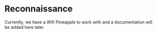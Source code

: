 # Reconnaissance

Currently, we have a Wifi Pineapple to work with and a documentation will be added here later.